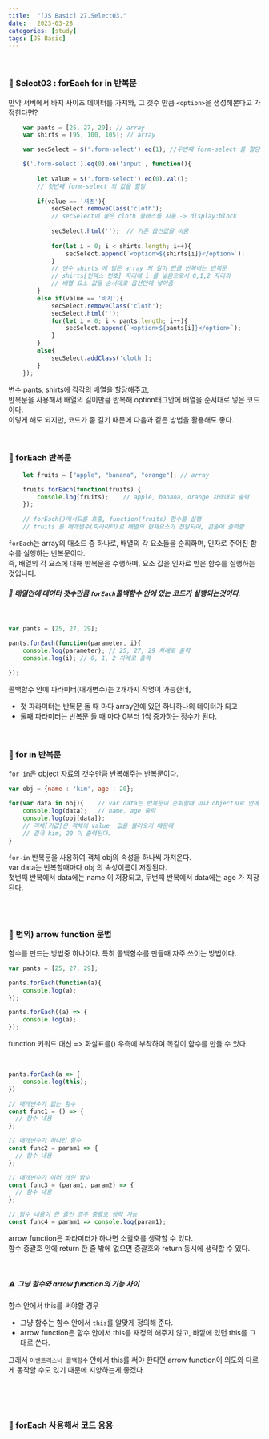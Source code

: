 ```yaml
---
title:  "[JS Basic] 27.Select03."
date:   2023-03-28
categories: [study]
tags: [JS Basic]
---
```

<br>

### 📂 Select03 : forEach for in 반복문

만약 서버에서 바지 사이즈 데이터를 가져와, 그 갯수 만큼 `<option>`을 생성해본다고 가정한다면?

```js
    var pants = [25, 27, 29]; // array
    var shirts = [95, 100, 105]; // array     

    var secSelect = $('.form-select').eq(1); //두번째 form-select 를 할당  

    $('.form-select').eq(0).on('input', function(){
        
        let value = $('.form-select').eq(0).val(); 
        // 첫번째 form-select 의 값을 할당 
        
        if(value == '셔츠'){
            secSelect.removeClass('cloth');
            // secSelect에 붙은 cloth 클래스를 지움 -> display:block
            
            secSelect.html('');  // 기존 옵션값을 비움
            
            for(let i = 0; i < shirts.length; i++){
                secSelect.append(`<option>${shirts[i]}</option>`);
            } 
            // 변수 shirts 에 담은 array 의 길이 만큼 반복하는 반복문
            // shirts[인덱스 번호] 자리에 i 를 넣음으로서 0,1,2 자리의 
            // 배열 요소 값을 순서대로 옵션안에 넣어줌
        }
        else if(value == '바지'){
            secSelect.removeClass('cloth');
            secSelect.html('');
            for(let i = 0; i < pants.length; i++){
                secSelect.append(`<option>${pants[i]}</option>`);
            }
        }
        else{
            secSelect.addClass('cloth');
        }
    });
```

변수 pants, shirts에 각각의 배열을 할당해주고,    
반복문을 사용해서 배열의 길이만큼 반복해 option태그안에 배열을 순서대로 넣은 코드 이다.   
이렇게 해도 되지만, 코드가 좀 길기 때문에 다음과 같은 방법을 활용해도 좋다.  

<br>

### 📌 forEach 반복문

```js
    let fruits = ["apple", "banana", "orange"]; // array 

    fruits.forEach(function(fruits) {
        console.log(fruits);    // apple, banana, orange 차레대로 출력
    });
    
    // forEach()매서드를 호출, function(fruits) 함수를 실행
    // fruits 를 매개변수(파라미터)로 배열의 현재요소가 전달되어, 콘솔에 출력함
```

`forEach`는 array의 매소드 중 하나로, 배열의 각 요소들을 순회화며, 인자로 주어진 함수를 실행하는 반복문이다.    
즉, 배열의 각 요소에 대해 반복문을 수행하며, 요소 값을 인자로 받은 함수를 실행하는 것입니다.   

##### 📌 배열안에 데이터 갯수만큼 `forEach`콜백함수 안에 있는 코드가 실행되는것이다.

<br>

```js
var pants = [25, 27, 29];

pants.forEach(function(parameter, i){
    console.log(parameter); // 25, 27, 29 차례로 출력
    console.log(i); // 0, 1, 2 차례로 출력
    
});
```

콜백함수 안에 파라미터(매개변수)는 2개까지 작명이 가능한데,   
- 첫 파라미터는 반복문 돌 때 마다 array안에 있던 하나하나의 데이터가 되고   
- 둘째 파라미터는 반복문 돌 때 마다 0부터 1씩 증가하는 정수가 된다.

<br>

### 📌 for in 반복문

`for in`은 object 자료의 갯수만큼 반복해주는 반복문이다.   

```js
var obj = {name : 'kim', age : 20};

for(var data in obj){    // var data는 반복문이 순회할때 마다 object자료 안에 key 값
    console.log(data);   // name, age 출력 
    console.log(obj[data]);   
    // 객체[키값]은 객체의 value  값을 불러오기 때문에
    // 결국 kim, 20 이 출력된다.
}
```
`for-in` 반복문을 사용하여 객체 obj의 속성을 하나씩 가져온다.     
var data는 반복할때마다 obj 의 속성이름이 저장된다.    
첫번째 반복에서 data에는 name 이 저장되고, 두번째 반복에서 data에는 age 가 저장된다.    

<br>
<br>

### 📌 번외) arrow function 문법

함수를 만드는 방법중 하나이다. 특히 콜백함수를 만들때 자주 쓰이는 방법이다.

```js
var pants = [25, 27, 29];

pants.forEach(function(a){
    console.log(a);
});

pants.forEach((a) => {
    console.log(a);
});
```

function 키워드 대신 => 화살표를() 우측에 부착하여 똑같이 함수를 만들 수 있다.

<br>

```js
pants.forEach(a => {
    console.log(this);
})

// 매개변수가 없는 함수
const func1 = () => {
  // 함수 내용
};

// 매개변수가 하나인 함수
const func2 = param1 => {
  // 함수 내용
};

// 매개변수가 여러 개인 함수
const func3 = (param1, param2) => {
  // 함수 내용
};

// 함수 내용이 한 줄인 경우 중괄호 생략 가능
const func4 = param1 => console.log(param1);
```

arrow function은 파라미터가 하나면 소괄호를 생략할 수 있다.   
함수 중괄호 안에 return 한 줄 밖에 없으면 중괄호와 return 동시에 생략할 수 있다.    

<br>

##### ⚠️ 그냥 함수와 arrow function의 기능 차이

함수 안에서 this를 써야할 경우
- 그냥 함수는 함수 안에서 `this`를 알맞게 정의해 준다.
- arrow function은 함수 안에서 this를 재정의 해주지 않고, 바깥에 있던 this를 그대로 쓴다.

그래서 `이벤트리스너 콜백함수` 안에서  this를 써야 한다면 arrow function이 의도와 다르게 동작할 수도 있기 때문에 지양하는게 좋겠다. 

<br>
<br>
<br>

### 📂 forEach 사용해서 코드 응용